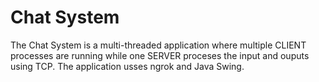 # Chat System
The Chat System is a multi-threaded application where multiple CLIENT processes are running while one SERVER proceses the input and ouputs using TCP. The application usses ngrok and Java Swing.
